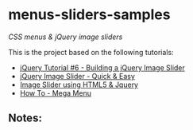 # menus-sliders-samples
_CSS menus & jQuery image sliders_

This is the project based on the following tutorials:
- [jQuery Tutorial #6 - Building a jQuery Image Slider](https://www.youtube.com/watch?v=KkzVFB3Ba_o)
- [jQuery Image Slider - Quick & Easy](https://www.youtube.com/watch?v=J2HLW4A40X8)
- [Image Slider using HTML5 & Jquery](https://www.youtube.com/watch?v=g2bT2jhJATs)
- [How To - Mega Menu](https://www.w3schools.com/howto/howto_css_mega_menu.asp)


## Notes:
